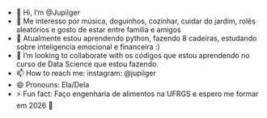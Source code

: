 - 👋 Hi, I’m @Jupilger
- 👀 Me interesso por música, doguinhos, cozinhar, cuidar do jardim, rolês aleatórios e gosto de estar entre familia e amigos
- 🌱 Atualmente estou aprendendo python, fazendo 8 cadeiras, estudando sobre inteligencia emocional e financeira :) 
- 💞️ I’m looking to collaborate with os códigos que estou aprendendo no curso de Data Science que estou fazendo. 
- 📫 How to reach me: instagram: @jupilger
- 😄 Pronouns: Ela/Dela
- ⚡ Fun fact: Faço engenharia de alimentos na UFRGS e espero me formar em 2026 🙏 

<!---
Jupilger/Jupilger is a ✨ special ✨ repository because its `README.md` (this file) appears on your GitHub profile.
You can click the Preview link to take a look at your changes.
--->
